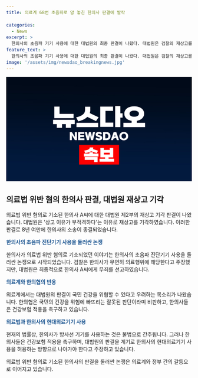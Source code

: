 ```yaml
---
title: 의료계 68번 초음파로 암 놓친 한의사 판결에 발칵

categories:
  - News
excerpt: >
  한의사의 초음파 기기 사용에 대한 대법원의 최종 판결이 나왔다. 대법원은 검찰의 재상고를 기각하며, 한의사에 대한 의료법 위반 혐의를 부인했다. 이로써 8년여 만에 종결된 이번 사건은 의료계와 관계된 논란을 불러일으키며, 의료현장에서의 싸움이 예상된다. 의료계에서는 한의사의 초음파 진단이 합법화될 우려가 크며, 대한의사협회는 국민의 건강과 진료 편의성을 위해 건강보험 적용을 촉구하고 있다. 이번 판결을 계기로 한의사의 현대 의료기기 사용을 확대해야 한다는 주장이 나오고 있다.
feature_text: >
  한의사의 초음파 기기 사용에 대한 대법원의 최종 판결이 나왔다. 대법원은 검찰의 재상고를 기각하며, 한의사에 대한 의료법 위반 혐의를 부인했다. 이로써 8년여 만에 종결된 이번 사건은 의료계와 관계된 논란을 불러일으키며, 의료현장에서의 싸움이 예상된다. 의료계에서는 한의사의 초음파 진단이 합법화될 우려가 크며, 대한의사협회는 국민의 건강과 진료 편의성을 위해 건강보험 적용을 촉구하고 있다. 이번 판결을 계기로 한의사의 현대 의료기기 사용을 확대해야 한다는 주장이 나오고 있다.
image: '/assets/img/newsdao_breakingnews.jpg'
---
```


<p><img src="/assets/img/newsdao_breakingnews.jpg" alt="firstkoreanews 속보" /></p>

<h2 data-ke-size="size26">의료법 위반 혐의 한의사 판결, 대법원 재상고 기각</h2>

<p>의료법 위반 혐의로 기소된 한의사 A씨에 대한 대법원 제2부의 재상고 기각 판결이 나왔습니다. 대법원은 '상고 이유가 부적격하다'는 이유로 재상고를 기각하였습니다. 이러한 판결로 8년 여만에 한의사의 소송이 종결되었습니다.</p>

<p data-ke-size="size16"><b><span style="color: #1a5490;">한의사의 초음파 진단기기 사용을 둘러싼 논쟁</span></b></p>

<p>한의사가 의료법 위반 혐의로 기소되었던 이야기는 한의사의 초음파 진단기기 사용을 둘러싼 논쟁으로 시작되었습니다. 검찰은 한의사가 무면허 의료행위에 해당한다고 주장했지만, 대법원은 최종적으로 한의사 A씨에게 무죄를 선고하였습니다.</p>

<p data-ke-size="size16"><b><span style="color: #1a5490;">의료계와 한의협의 반응</span></b></p>

<p>의료계에서는 대법원의 판결이 국민 건강을 위협할 수 있다고 우려하는 목소리가 나왔습니다. 한의협은 국민의 건강을 위험에 빠뜨리는 잘못된 판단이라며 비판하고, 한의사들은 건강보험 적용을 촉구하고 있습니다.</p>

<p data-ke-size="size16"><b><span style="color: #1a5490;">의료법과 한의사의 현대의료기기 사용</span></b></p>

<p>현재의 법률상, 한의사가 방사선 기기를 사용하는 것은 불법으로 간주됩니다. 그러나 한의사들은 건강보험 적용을 촉구하며, 대법원의 판결을 계기로 한의사의 현대의료기기 사용을 허용하는 방향으로 나아가야 한다고 주장하고 있습니다.</p>

<p>의료법 위반 혐의로 기소된 한의사의 판결을 둘러싼 논쟁은 의료계와 정부 간의 갈등으로 이어지고 있습니다.</p>

